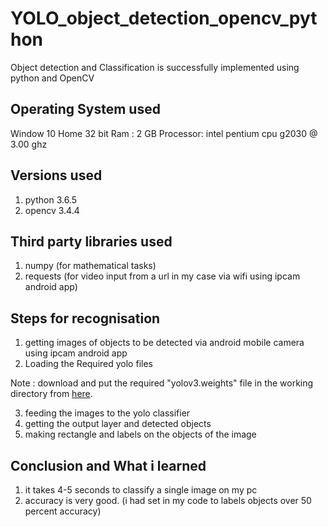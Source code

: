 # YOLO_object_detection_opencv_python


Object detection and Classification is successfully implemented using python and OpenCV

## Operating System used
   Window 10 Home 32 bit
   Ram : 2 GB
   Processor: intel pentium cpu g2030 @ 3.00 ghz 

## Versions used
 1. python 3.6.5
 2. opencv 3.4.4

## Third party libraries used
1. numpy (for mathematical tasks)
2. requests (for video input from a url in my case via wifi using ipcam android app)

## Steps for recognisation
1. getting images of objects to be detected via android mobile camera using ipcam android app
2. Loading the Required yolo files

Note : download and put the required "yolov3.weights" file in the working directory from [here](https://pjreddie.com/media/files/yolov3.weights).

3. feeding the images to the yolo classifier
4. getting the output layer and detected objects
5. making rectangle and labels on the objects of the image

## Conclusion and What i learned
1. it takes 4-5 seconds to classify a single image on my pc 
2. accuracy is very good. (i had set in my code to labels objects over 50 percent accuracy)

